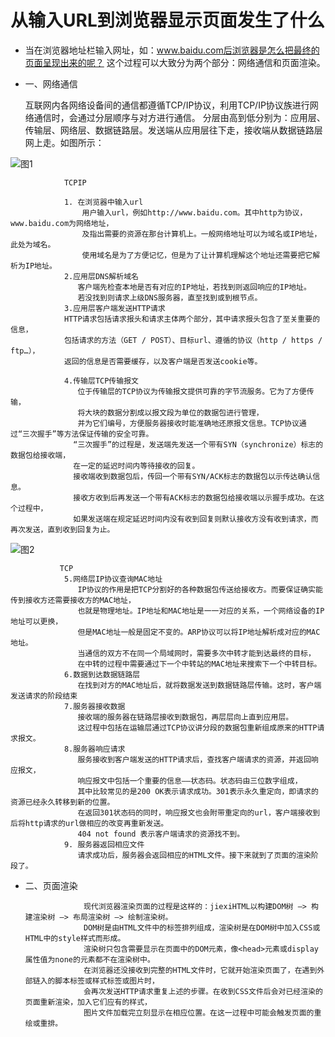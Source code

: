 # 从输入URL到浏览器显示页面发生了什么 #

- 当在浏览器地址栏输入网址，如：www.baidu.com后浏览器是怎么把最终的页面呈现出来的呢？
这个过程可以大致分为两个部分：网络通信和页面渲染。

- 一、网络通信

    互联网内各网络设备间的通信都遵循TCP/IP协议，利用TCP/IP协议族进行网络通信时，会通过分层顺序与对方进行通信。
    分层由高到低分别为：应用层、传输层、网络层、数据链路层。发送端从应用层往下走，接收端从数据链路层网上走。如图所示：
    
![图1](http://images0.cnblogs.com/blog/622045/201507/020946547655321.png)

                TCPIP

                1. 在浏览器中输入url
                    用户输入url，例如http://www.baidu.com。其中http为协议，www.baidu.com为网络地址，
                    及指出需要的资源在那台计算机上。一般网络地址可以为域名或IP地址，此处为域名。
                    使用域名是为了方便记忆，但是为了让计算机理解这个地址还需要把它解析为IP地址。
                2.应用层DNS解析域名
                   客户端先检查本地是否有对应的IP地址，若找到则返回响应的IP地址。
                   若没找到则请求上级DNS服务器，直至找到或到根节点。
                3.应用层客户端发送HTTP请求
                HTTP请求包括请求报头和请求主体两个部分，其中请求报头包含了至关重要的信息，
                包括请求的方法（GET / POST）、目标url、遵循的协议（http / https / ftp…），
                返回的信息是否需要缓存，以及客户端是否发送cookie等。
                
                4.传输层TCP传输报文
                   位于传输层的TCP协议为传输报文提供可靠的字节流服务。它为了方便传输，
                   将大块的数据分割成以报文段为单位的数据包进行管理，
                   并为它们编号，方便服务器接收时能准确地还原报文信息。TCP协议通过“三次握手”等方法保证传输的安全可靠。
                  “三次握手”的过程是，发送端先发送一个带有SYN（synchronize）标志的数据包给接收端，
                  在一定的延迟时间内等待接收的回复。
                  接收端收到数据包后，传回一个带有SYN/ACK标志的数据包以示传达确认信息。
                  接收方收到后再发送一个带有ACK标志的数据包给接收端以示握手成功。在这个过程中，
                  如果发送端在规定延迟时间内没有收到回复则默认接收方没有收到请求，而再次发送，直到收到回复为止。
                  
  ![图2](http://images0.cnblogs.com/blog/622045/201507/020946557039933.png)
               
               TCP 
                5.网络层IP协议查询MAC地址
                   IP协议的作用是把TCP分割好的各种数据包传送给接收方。而要保证确实能传到接收方还需要接收方的MAC地址，
                   也就是物理地址。IP地址和MAC地址是一一对应的关系，一个网络设备的IP地址可以更换，
                   但是MAC地址一般是固定不变的。ARP协议可以将IP地址解析成对应的MAC地址。
                   当通信的双方不在同一个局域网时，需要多次中转才能到达最终的目标，
                   在中转的过程中需要通过下一个中转站的MAC地址来搜索下一个中转目标。
                6.数据到达数据链路层
                   在找到对方的MAC地址后，就将数据发送到数据链路层传输。这时，客户端发送请求的阶段结束
                7.服务器接收数据
                   接收端的服务器在链路层接收到数据包，再层层向上直到应用层。
                   这过程中包括在运输层通过TCP协议讲分段的数据包重新组成原来的HTTP请求报文。
                8.服务器响应请求
                   服务接收到客户端发送的HTTP请求后，查找客户端请求的资源，并返回响应报文，
                   响应报文中包括一个重要的信息——状态码。状态码由三位数字组成，
                   其中比较常见的是200 OK表示请求成功。301表示永久重定向，即请求的资源已经永久转移到新的位置。
                   在返回301状态码的同时，响应报文也会附带重定向的url，客户端接收到后将http请求的url做相应的改变再重新发送。
                   404 not found 表示客户端请求的资源找不到。
                9. 服务器返回相应文件
                   请求成功后，服务器会返回相应的HTML文件。接下来就到了页面的渲染阶段了。

- 二、页面渲染

                   现代浏览器渲染页面的过程是这样的：jiexiHTML以构建DOM树 –> 构建渲染树 –> 布局渲染树 –> 绘制渲染树。
                   DOM树是由HTML文件中的标签排列组成，渲染树是在DOM树中加入CSS或HTML中的style样式而形成。
                   渲染树只包含需要显示在页面中的DOM元素，像<head>元素或display属性值为none的元素都不在渲染树中。
                   在浏览器还没接收到完整的HTML文件时，它就开始渲染页面了，在遇到外部链入的脚本标签或样式标签或图片时，
                   会再次发送HTTP请求重复上述的步骤。在收到CSS文件后会对已经渲染的页面重新渲染，加入它们应有的样式，
                   图片文件加载完立刻显示在相应位置。在这一过程中可能会触发页面的重绘或重排。
